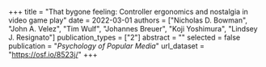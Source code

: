 +++
title = "That bygone feeling: Controller ergonomics and nostalgia in video game play"
date = 2022-03-01
authors = ["Nicholas D. Bowman", "John A. Velez", "Tim Wulf", "Johannes Breuer", "Koji Yoshimura", "Lindsey J. Resignato"]
publication_types = ["2"]
abstract = ""
selected = false
publication = "*Psychology of Popular Media*"
url_dataset = "https://osf.io/8523j/"
+++